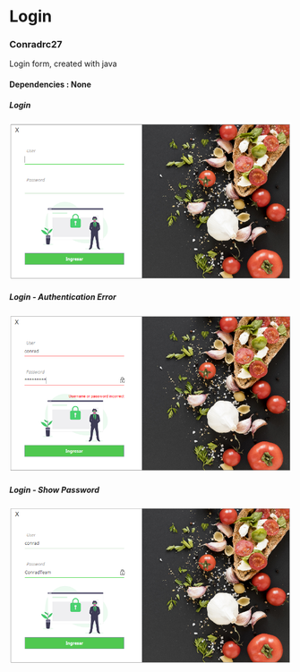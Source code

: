 
# Login
### Conradrc27

Login form, created with java

#### Dependencies : None

##### Login
![Login screenshot](mockups/Login.png)

##### Login - Authentication Error
![LoginError screenshot](mockups/Login-Error.png)

##### Login - Show Password
![LoginData screenshot](mockups/Login2.png)


